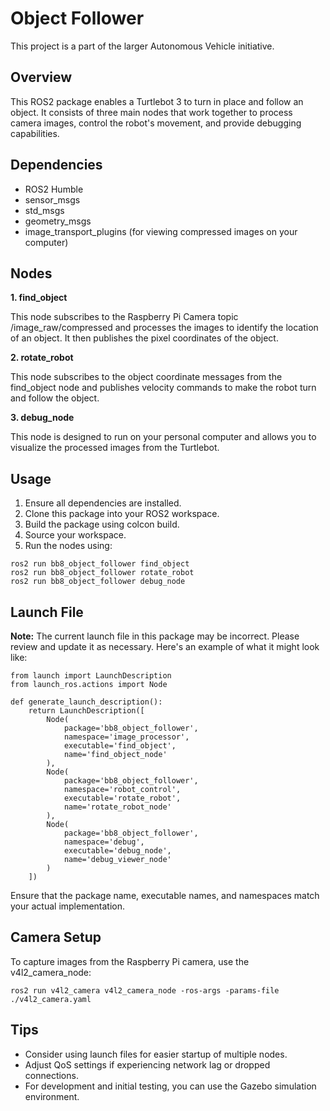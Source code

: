 # Object Follower

This project is a part of the larger Autonomous Vehicle initiative.

## Overview

This ROS2 package enables a Turtlebot 3 to turn in place and follow an object. It consists of three main nodes that work together to process camera images, control the robot's movement, and provide debugging capabilities.

## Dependencies
- ROS2 Humble
- sensor_msgs
- std_msgs
- geometry_msgs
- image_transport_plugins (for viewing compressed images on your computer)

## Nodes
**1. find_object**

This node subscribes to the Raspberry Pi Camera topic /image_raw/compressed and processes the images to identify the location of an object. It then publishes the pixel coordinates of the object.
   
**2. rotate_robot**

This node subscribes to the object coordinate messages from the find_object node and publishes velocity commands to make the robot turn and follow the object.

**3. debug_node**

This node is designed to run on your personal computer and allows you to visualize the processed images from the Turtlebot.

## Usage
1. Ensure all dependencies are installed.
2. Clone this package into your ROS2 workspace.
3. Build the package using colcon build.
4. Source your workspace.
5. Run the nodes using:
```
ros2 run bb8_object_follower find_object
ros2 run bb8_object_follower rotate_robot
ros2 run bb8_object_follower debug_node
```

## Launch File

**Note:** The current launch file in this package may be incorrect. Please review and update it as necessary. Here's an example of what it might look like:
```
from launch import LaunchDescription
from launch_ros.actions import Node

def generate_launch_description():
    return LaunchDescription([
        Node(
            package='bb8_object_follower',
            namespace='image_processor',
            executable='find_object',
            name='find_object_node'
        ),
        Node(
            package='bb8_object_follower',
            namespace='robot_control',
            executable='rotate_robot',
            name='rotate_robot_node'
        ),
        Node(
            package='bb8_object_follower',
            namespace='debug',
            executable='debug_node',
            name='debug_viewer_node'
        )
    ])
```

Ensure that the package name, executable names, and namespaces match your actual implementation.

## Camera Setup

To capture images from the Raspberry Pi camera, use the v4l2_camera_node:
```
ros2 run v4l2_camera v4l2_camera_node -ros-args -params-file ./v4l2_camera.yaml
```

## Tips
- Consider using launch files for easier startup of multiple nodes.
- Adjust QoS settings if experiencing network lag or dropped connections.
- For development and initial testing, you can use the Gazebo simulation environment.
